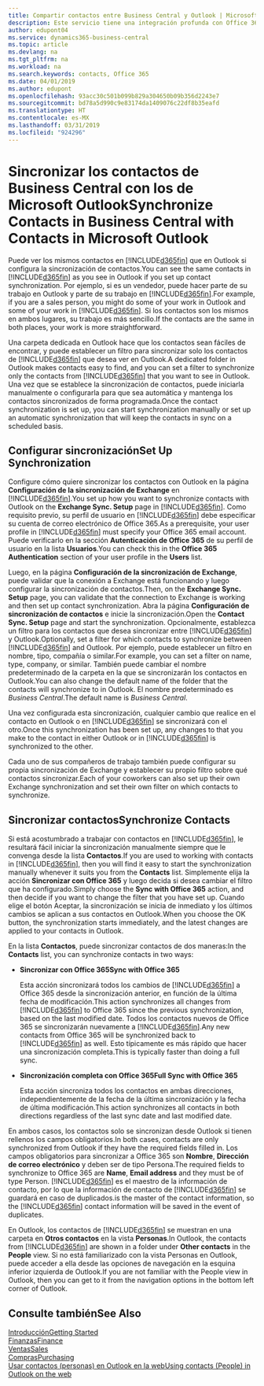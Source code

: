 ```yaml
---
title: Compartir contactos entre Business Central y Outlook | Microsoft Docs
description: Este servicio tiene una integración profunda con Office 365 para que pueda compartir contactos entre Outlook y Business Central.
author: edupont04
ms.service: dynamics365-business-central
ms.topic: article
ms.devlang: na
ms.tgt_pltfrm: na
ms.workload: na
ms.search.keywords: contacts, Office 365
ms.date: 04/01/2019
ms.author: edupont
ms.openlocfilehash: 93acc30c501b099b829a304650b09b356d2243e7
ms.sourcegitcommit: bd78a5d990c9e83174da1409076c22df8b35eafd
ms.translationtype: HT
ms.contentlocale: es-MX
ms.lasthandoff: 03/31/2019
ms.locfileid: "924296"
---
```

# <a name="synchronize-contacts-in-business-central-with-contacts-in-microsoft-outlook"></a><span data-ttu-id="22a35-103">Sincronizar los contactos de Business Central con los de Microsoft Outlook</span><span class="sxs-lookup"><span data-stu-id="22a35-103">Synchronize Contacts in Business Central with Contacts in Microsoft Outlook</span></span>
<span data-ttu-id="22a35-104">Puede ver los mismos contactos en [!INCLUDE[d365fin](includes/d365fin_md.md)] que en Outlook si configura la sincronización de contactos.</span><span class="sxs-lookup"><span data-stu-id="22a35-104">You can see the same contacts in [!INCLUDE[d365fin](includes/d365fin_md.md)] as you see in Outlook if you set up contact synchronization.</span></span> <span data-ttu-id="22a35-105">Por ejemplo, si es un vendedor, puede hacer parte de su trabajo en Outlook y parte de su trabajo en [!INCLUDE[d365fin](includes/d365fin_md.md)].</span><span class="sxs-lookup"><span data-stu-id="22a35-105">For example, if you are a sales person, you might do some of your work in Outlook and some of your work in [!INCLUDE[d365fin](includes/d365fin_md.md)].</span></span> <span data-ttu-id="22a35-106">Si los contactos son los mismos en ambos lugares, su trabajo es más sencillo.</span><span class="sxs-lookup"><span data-stu-id="22a35-106">If the contacts are the same in both places, your work is more straightforward.</span></span>  

<span data-ttu-id="22a35-107">Una carpeta dedicada en Outlook hace que los contactos sean fáciles de encontrar, y puede establecer un filtro para sincronizar solo los contactos de [!INCLUDE[d365fin](includes/d365fin_md.md)] que desea ver en Outlook.</span><span class="sxs-lookup"><span data-stu-id="22a35-107">A dedicated folder in Outlook makes contacts easy to find, and you can set a filter to synchronize only the contacts from [!INCLUDE[d365fin](includes/d365fin_md.md)] that you want to see in Outlook.</span></span> <span data-ttu-id="22a35-108">Una vez que se establece la sincronización de contactos, puede iniciarla manualmente o configurarla para que sea automática y mantenga los contactos sincronizados de forma programada.</span><span class="sxs-lookup"><span data-stu-id="22a35-108">Once the contact synchronization is set up, you can start synchronization manually or set up an automatic synchronization that will keep the contacts in sync on a scheduled basis.</span></span>  

## <a name="set-up-synchronization"></a><span data-ttu-id="22a35-109">Configurar sincronización</span><span class="sxs-lookup"><span data-stu-id="22a35-109">Set Up Synchronization</span></span>
<span data-ttu-id="22a35-110">Configure cómo quiere sincronizar los contactos con Outlook en la página **Configuración de la sincronización de Exchange** en [!INCLUDE[d365fin](includes/d365fin_md.md)].</span><span class="sxs-lookup"><span data-stu-id="22a35-110">You set up how you want to synchronize contacts with Outlook on the **Exchange Sync. Setup** page in [!INCLUDE[d365fin](includes/d365fin_md.md)].</span></span> <span data-ttu-id="22a35-111">Como requisito previo, su perfil de usuario en [!INCLUDE[d365fin](includes/d365fin_md.md)] debe especificar su cuenta de correo electrónico de Office 365.</span><span class="sxs-lookup"><span data-stu-id="22a35-111">As a prerequisite, your user profile in [!INCLUDE[d365fin](includes/d365fin_md.md)] must specify your Office 365 email account.</span></span> <span data-ttu-id="22a35-112">Puede verificarlo en la sección **Autenticación de Office 365** de su perfil de usuario en la lista **Usuarios**.</span><span class="sxs-lookup"><span data-stu-id="22a35-112">You can check this in the **Office 365 Authentication** section of your user profile in the **Users** list.</span></span>  

<span data-ttu-id="22a35-113">Luego, en la página **Configuración de la sincronización de Exchange**, puede validar que la conexión a Exchange está funcionando y luego configurar la sincronización de contactos.</span><span class="sxs-lookup"><span data-stu-id="22a35-113">Then, on the **Exchange Sync. Setup** page, you can validate that the connection to Exchange is working and then set up contact synchronization.</span></span> <span data-ttu-id="22a35-114">Abra la página **Configuración de sincronización de contactos** e inicie la sincronización.</span><span class="sxs-lookup"><span data-stu-id="22a35-114">Open the **Contact Sync. Setup** page and start the synchronization.</span></span> <span data-ttu-id="22a35-115">Opcionalmente, establezca un filtro para los contactos que desea sincronizar entre [!INCLUDE[d365fin](includes/d365fin_md.md)] y Outlook.</span><span class="sxs-lookup"><span data-stu-id="22a35-115">Optionally, set a filter for which contacts to synchronize between [!INCLUDE[d365fin](includes/d365fin_md.md)] and Outlook.</span></span> <span data-ttu-id="22a35-116">Por ejemplo, puede establecer un filtro en nombre, tipo, compañía o similar.</span><span class="sxs-lookup"><span data-stu-id="22a35-116">For example, you can set a filter on name, type, company, or similar.</span></span> <span data-ttu-id="22a35-117">También puede cambiar el nombre predeterminado de la carpeta en la que se sincronizarán los contactos en Outlook.</span><span class="sxs-lookup"><span data-stu-id="22a35-117">You can also change the default name of the folder that the contacts will synchronize to in Outlook.</span></span> <span data-ttu-id="22a35-118">El nombre predeterminado es *Business Central*.</span><span class="sxs-lookup"><span data-stu-id="22a35-118">The default name is *Business Central*.</span></span>  

<span data-ttu-id="22a35-119">Una vez configurada esta sincronización, cualquier cambio que realice en el contacto en Outlook o en [!INCLUDE[d365fin](includes/d365fin_md.md)] se sincronizará con el otro.</span><span class="sxs-lookup"><span data-stu-id="22a35-119">Once this synchronization has been set up, any changes to that you make to the contact in either Outlook or in [!INCLUDE[d365fin](includes/d365fin_md.md)] is synchronized to the other.</span></span>  

<span data-ttu-id="22a35-120">Cada uno de sus compañeros de trabajo también puede configurar su propia sincronización de Exchange y establecer su propio filtro sobre qué contactos sincronizar.</span><span class="sxs-lookup"><span data-stu-id="22a35-120">Each of your coworkers can also set up their own Exchange synchronization and set their own filter on which contacts to synchronize.</span></span>  

## <a name="synchronize-contacts"></a><span data-ttu-id="22a35-121">Sincronizar contactos</span><span class="sxs-lookup"><span data-stu-id="22a35-121">Synchronize Contacts</span></span>
<span data-ttu-id="22a35-122">Si está acostumbrado a trabajar con contactos en [!INCLUDE[d365fin](includes/d365fin_md.md)], le resultará fácil iniciar la sincronización manualmente siempre que le convenga desde la lista **Contactos**.</span><span class="sxs-lookup"><span data-stu-id="22a35-122">If you are used to working with contacts in [!INCLUDE[d365fin](includes/d365fin_md.md)], then you will find it easy to start the synchronization manually whenever it suits you from the **Contacts** list.</span></span> <span data-ttu-id="22a35-123">Simplemente elija la acción **Sincronizar con Office 365** y luego decida si desea cambiar el filtro que ha configurado.</span><span class="sxs-lookup"><span data-stu-id="22a35-123">Simply choose the **Sync with Office 365** action, and then decide if you want to change the filter that you have set up.</span></span> <span data-ttu-id="22a35-124">Cuando elige el botón Aceptar, la sincronización se inicia de inmediato y los últimos cambios se aplican a sus contactos en Outlook.</span><span class="sxs-lookup"><span data-stu-id="22a35-124">When you choose the OK button, the synchronization starts immediately, and the latest changes are applied to your contacts in Outlook.</span></span>  

<span data-ttu-id="22a35-125">En la lista **Contactos**, puede sincronizar contactos de dos maneras:</span><span class="sxs-lookup"><span data-stu-id="22a35-125">In the **Contacts** list, you can synchronize contacts in two ways:</span></span>

* <span data-ttu-id="22a35-126">**Sincronizar con Office 365**</span><span class="sxs-lookup"><span data-stu-id="22a35-126">**Sync with Office 365**</span></span>

  <span data-ttu-id="22a35-127">Esta acción sincronizará todos los cambios de [!INCLUDE[d365fin](includes/d365fin_md.md)] a Office 365 desde la sincronización anterior, en función de la última fecha de modificación.</span><span class="sxs-lookup"><span data-stu-id="22a35-127">This action synchronizes all changes from [!INCLUDE[d365fin](includes/d365fin_md.md)] to Office 365 since the previous synchronization, based on the last modified date.</span></span> <span data-ttu-id="22a35-128">Todos los contactos nuevos de Office 365 se sincronizarán nuevamente a [!INCLUDE[d365fin](includes/d365fin_md.md)].</span><span class="sxs-lookup"><span data-stu-id="22a35-128">Any new contacts from Office 365 will be synchronized back to [!INCLUDE[d365fin](includes/d365fin_md.md)] as well.</span></span> <span data-ttu-id="22a35-129">Esto típicamente es más rápido que hacer una sincronización completa.</span><span class="sxs-lookup"><span data-stu-id="22a35-129">This is typically faster than doing a full sync.</span></span>  

* <span data-ttu-id="22a35-130">**Sincronización completa con Office 365**</span><span class="sxs-lookup"><span data-stu-id="22a35-130">**Full Sync with Office 365**</span></span>

  <span data-ttu-id="22a35-131">Esta acción sincroniza todos los contactos en ambas direcciones, independientemente de la fecha de la última sincronización y la fecha de última modificación.</span><span class="sxs-lookup"><span data-stu-id="22a35-131">This action synchronizes all contacts in both directions regardless of the last sync date and last modified date.</span></span>  

<span data-ttu-id="22a35-132">En ambos casos, los contactos solo se sincronizan desde Outlook si tienen rellenos los campos obligatorios.</span><span class="sxs-lookup"><span data-stu-id="22a35-132">In both cases, contacts are only synchronized from Outlook if they have the required fields filled in.</span></span> <span data-ttu-id="22a35-133">Los campos obligatorios para sincronizar a Office 365 son **Nombre**, **Dirección de correo electrónico** y deben ser de tipo Persona.</span><span class="sxs-lookup"><span data-stu-id="22a35-133">The required fields to synchronize to Office 365 are **Name**, **Email address** and they must be of type Person.</span></span> [!INCLUDE[d365fin](includes/d365fin_md.md)] <span data-ttu-id="22a35-134">es el maestro de la información de contacto, por lo que la información de contacto de [!INCLUDE[d365fin](includes/d365fin_md.md)] se guardará en caso de duplicados.</span><span class="sxs-lookup"><span data-stu-id="22a35-134">is the master of the contact information, so the [!INCLUDE[d365fin](includes/d365fin_md.md)] contact information will be saved in the event of duplicates.</span></span>  

<span data-ttu-id="22a35-135">En Outlook, los contactos de [!INCLUDE[d365fin](includes/d365fin_md.md)] se muestran en una carpeta en **Otros contactos** en la vista **Personas**.</span><span class="sxs-lookup"><span data-stu-id="22a35-135">In Outlook, the contacts from [!INCLUDE[d365fin](includes/d365fin_md.md)] are shown in a folder under **Other contacts** in the **People**  view.</span></span> <span data-ttu-id="22a35-136">Si no está familiarizado con la vista Personas en Outlook, puede acceder a ella desde las opciones de navegación en la esquina inferior izquierda de Outlook.</span><span class="sxs-lookup"><span data-stu-id="22a35-136">If you are not familiar with the People view in Outlook, then you can get to it from the navigation options in the bottom left corner of Outlook.</span></span>  

## <a name="see-also"></a><span data-ttu-id="22a35-137">Consulte también</span><span class="sxs-lookup"><span data-stu-id="22a35-137">See Also</span></span>
[<span data-ttu-id="22a35-138">Introducción</span><span class="sxs-lookup"><span data-stu-id="22a35-138">Getting Started</span></span>](product-get-started.md)  
[<span data-ttu-id="22a35-139">Finanzas</span><span class="sxs-lookup"><span data-stu-id="22a35-139">Finance</span></span>](finance.md)  
[<span data-ttu-id="22a35-140">Ventas</span><span class="sxs-lookup"><span data-stu-id="22a35-140">Sales</span></span>](sales-manage-sales.md)  
[<span data-ttu-id="22a35-141">Compras</span><span class="sxs-lookup"><span data-stu-id="22a35-141">Purchasing</span></span>](purchasing-manage-purchasing.md)  
[<span data-ttu-id="22a35-142">Usar contactos (personas) en Outlook en la web</span><span class="sxs-lookup"><span data-stu-id="22a35-142">Using contacts (People) in Outlook on the web</span></span>](https://support.office.com/en-us/article/Using-contacts-People-in-Outlook-on-the-web-1e3438c7-26b2-420c-87de-3cea9d31b5cb?appver=OWB150)  
